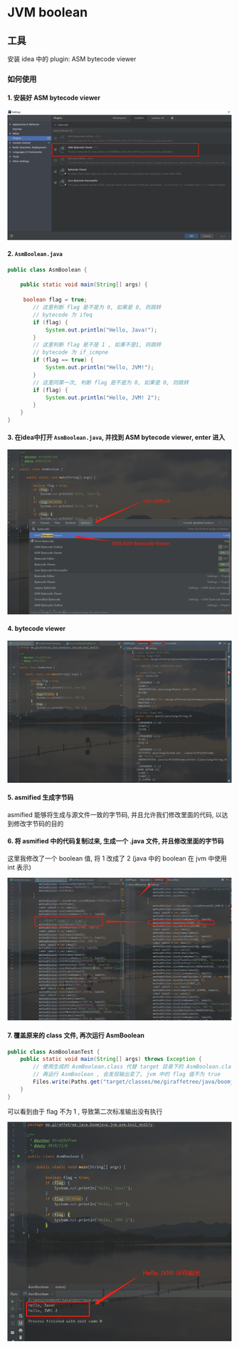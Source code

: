 # JVM boolean

## 工具 

安装 idea 中的 plugin: ASM bytecode viewer

### 如何使用

#### 1. 安装好 ASM bytecode viewer

![install ASM bytecode viewer](./img/install-asm-bytecode-viewer.jpg)

#### 2. `AsmBoolean.java`

```java
public class AsmBoolean {

    public static void main(String[] args) {

     boolean flag = true;
        // 这里判断 flag 是不是为 0, 如果是 0, 则跳转
        // bytecode 为 ifeq
        if (flag) {
            System.out.println("Hello, Java!");
        }
        // 这里判断 flag 是不是 1 , 如果不是1, 则跳转
        // bytecode 为 if_icmpne
        if (flag == true) {
            System.out.println("Hello, JVM!");
        }
        // 这里同第一次, 判断 flag 是不是为 0, 如果是 0, 则跳转
        if (flag) {
            System.out.println("Hello, JVM! 2");
        }
    }
}
```

#### 3. 在idea中打开 `AsmBoolean.java`, 并找到 ASM bytecode viewer, enter 进入

![action](./img/action-generate.png)

#### 4. bytecode viewer

![bytecode-viewer](./img/bytecode-view.png)

#### 5. asmified 生成字节码

asmified 能够将生成与源文件一致的字节码, 并且允许我们修改里面的代码, 
以达到修改字节码的目的

#### 6. 将 asmified 中的代码复制过来, 生成一个 .java 文件, 并且修改里面的字节码

这里我修改了一个 boolean 值, 将 1 改成了 2 (java 中的 boolean 在 jvm 中使用 int 表示)

![bytecode modify](./img/bytecode-modifier.png)


#### 7. 覆盖原来的 class 文件, 再次运行 AsmBoolean

```java
public class AsmBooleanTest {
    public static void main(String[] args) throws Exception {
        // 使用生成的 AsmBoolean.class 代替 target 目录下的 AsmBoolean.class
        // 再运行 AsmBoolean , 会发现输出变了, jvm 中的 flag 值不为 true
        Files.write(Paths.get("target/classes/me/giraffetree/java/boomjava/jvm/asm/bool_modify/AsmBoolean.class"), AsmBooleanDump.dump());
    }
}
```

可以看到由于 flag 不为 1 , 导致第二次标准输出没有执行

![result after modify bytecode](./img/result-after-modify.png)


